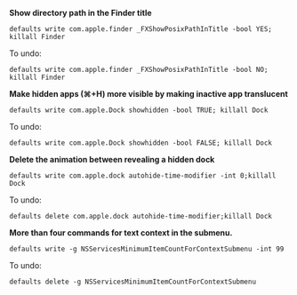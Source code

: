 **Show directory path in the Finder title**

`defaults write com.apple.finder _FXShowPosixPathInTitle -bool YES; killall Finder`

To undo: 

`defaults write com.apple.finder _FXShowPosixPathInTitle -bool NO; killall Finder`


**Make hidden apps (⌘+H) more visible by making inactive app translucent**

`defaults write com.apple.Dock showhidden -bool TRUE; killall Dock`

To undo:

`defaults write com.apple.Dock showhidden -bool FALSE; killall Dock`

**Delete the animation between revealing a hidden dock**

`defaults write com.apple.dock autohide-time-modifier -int 0;killall Dock`

To undo:

`defaults delete com.apple.dock autohide-time-modifier;killall Dock`

**More than four commands for text context in the submenu.** 

`defaults write -g NSServicesMinimumItemCountForContextSubmenu -int 99`

To undo:

`defaults delete -g NSServicesMinimumItemCountForContextSubmenu`
